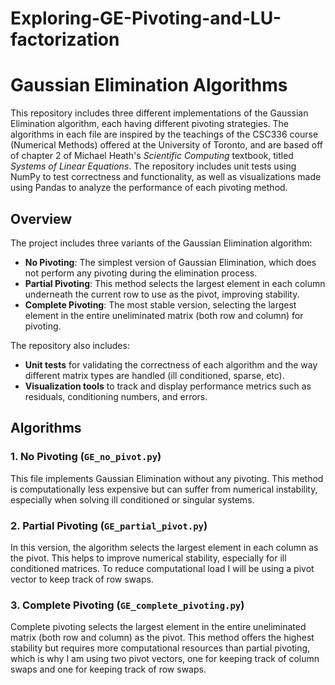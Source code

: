 # Exploring-GE-Pivoting-and-LU-factorization
# Gaussian Elimination Algorithms

This repository includes three different implementations of the Gaussian Elimination algorithm, each having different pivoting strategies. The algorithms in each file are inspired by the teachings of the CSC336 course (Numerical Methods) offered at the University of Toronto, and are based off of chapter 2 of Michael Heath's *Scientific Computing* textbook, titled *Systems of Linear Equations*. The repository includes unit tests using NumPy to test correctness and functionality, as well as visualizations made using Pandas to analyze the performance of each pivoting method.

## Overview

The project includes three variants of the Gaussian Elimination algorithm:
- **No Pivoting**: The simplest version of Gaussian Elimination, which does not perform any pivoting during the elimination process.
- **Partial Pivoting**: This method selects the largest element in each column underneath the current row to use as the pivot, improving stability.
- **Complete Pivoting**: The most stable version, selecting the largest element in the entire uneliminated matrix (both row and column) for pivoting.

The repository also includes:
- **Unit tests** for validating the correctness of each algorithm and the way different matrix types are handled (ill conditioned, sparse, etc).
- **Visualization tools** to track and display performance metrics such as residuals, conditioning numbers, and errors.

## Algorithms

### 1. No Pivoting (`GE_no_pivot.py`)
This file implements Gaussian Elimination without any pivoting. This method is computationally less expensive but can suffer from numerical instability, especially when solving ill conditioned or singular systems.

### 2. Partial Pivoting (`GE_partial_pivot.py`)
In this version, the algorithm selects the largest element in each column as the pivot. This helps to improve numerical stability, especially for ill conditioned matrices. To reduce computational load I will be using a pivot vector to keep track of row swaps.

### 3. Complete Pivoting (`GE_complete_pivoting.py`)
Complete pivoting selects the largest element in the entire uneliminated matrix (both row and column) as the pivot. This method offers the highest stability but requires more computational resources than partial pivoting, which is why I am using two pivot vectors, one for keeping track of column swaps and one for keeping track of row swaps.

